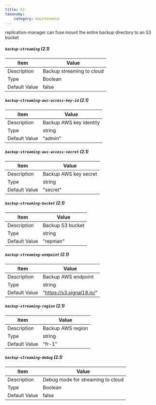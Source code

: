 ```yaml
---
title: S3
taxonomy:
    category: maintenance
---
```


replication-manager can fuse mount the entire backup directory to an S3 bucket  


##### `backup-streaming` (2.1)  

| Item | Value |
| ---- | ----- |
| Description | Backup streaming to cloud |
| Type | Boolean |
| Default Value | false |


##### `backup-streaming-aws-access-key-id` (2.1)  

| Item | Value |
| ---- | ----- |
| Description |  Backup AWS key identity  |
| Type | string |
| Default Value | "admin" |

##### `backup-streaming-aws-access-secret` (2.1)  

| Item | Value |
| ---- | ----- |
| Description |  Backup AWS key secret |
| Type | string |
| Default Value | "secret" |

##### `backup-streaming-bucket` (2.1)  

| Item | Value |
| ---- | ----- |
| Description | Backup S3 bucket  |
| Type | string |
| Default Value | "repman" |


##### `backup-streaming-endpoint` (2.1)  

| Item | Value |
| ---- | ----- |
| Description | Backup AWS endpoint |
| Type | string |
| Default Value | "https://s3.signal18.io/" |


##### `backup-streaming-region` (2.1)  

| Item | Value |
| ---- | ----- |
| Description | Backup AWS region |
| Type | string |
| Default Value | "fr-1" |

##### `backup-streaming-debug` (2.1)  

| Item | Value |
| ---- | ----- |
| Description | Debug mode for streaming to cloud |
| Type | Boolean |
| Default Value | false |
